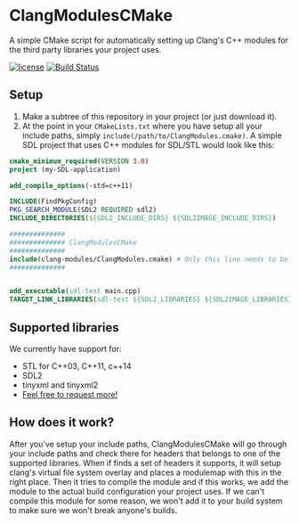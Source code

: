 # ClangModulesCMake

A simple CMake script for automatically setting up Clang's C++ modules for the third party libraries your project uses.

[![license](https://img.shields.io/github/license/mashape/apistatus.svg)](https://github.com/Teemperor/ClangModulesCMake/blob/master/LICENSE.md)
[![Build Status](https://travis-ci.org/Teemperor/ClangModulesCMake.svg?branch=master)](https://travis-ci.org/Teemperor/ClangModulesCMake)

## Setup

1. Make a subtree of this repository in your project (or just download it).
2. At the point in your `CMakeLists.txt` where you have setup all your include paths, simply `include(/path/to/ClangModules.cmake)`. A simple SDL project that uses C++ modules for SDL/STL would look like this:

```CMake
cmake_minimum_required(VERSION 3.0)
project (my-SDL-application)

add_compile_options(-std=c++11)

INCLUDE(FindPkgConfig)
PKG_SEARCH_MODULE(SDL2 REQUIRED sdl2)
INCLUDE_DIRECTORIES(${SDL2_INCLUDE_DIRS} ${SDL2IMAGE_INCLUDE_DIRS})

##############
############## ClangModulesCMake
##############
include(clang-modules/ClangModules.cmake) # Only this line needs to be added!
##############


add_executable(sdl-test main.cpp)
TARGET_LINK_LIBRARIES(sdl-test ${SDL2_LIBRARIES} ${SDL2IMAGE_LIBRARIES})

```

## Supported libraries

We currently have support for:

* STL for C++03, C++11, c++14
* SDL2
* tinyxml and tinyxml2
* [Feel free to request more!](https://github.com/Teemperor/ClangModulesCMake/issues/new)

## How does it work?

After you've setup your include paths, ClangModulesCMake will go through your include paths and check there for headers that belongs to one of the supported libraries. When if finds a set of headers it supports, it will setup clang's virtual file system overlay and places a modulemap with this in the right place. Then it tries to compile the module and if this works, we add the module to the actual build configuration your project uses. If we can't compile this module for some reason, we won't add it to your build system to make sure we won't break anyone's builds.

